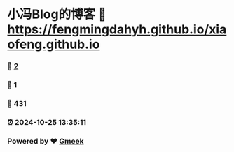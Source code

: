 # 小冯Blog的博客 :link: https://fengmingdahyh.github.io/xiaofeng.github.io 
### :page_facing_up: [2](https://fengmingdahyh.github.io/xiaofeng.github.io/tag.html) 
### :speech_balloon: 1 
### :hibiscus: 431 
### :alarm_clock: 2024-10-25 13:35:11 
### Powered by :heart: [Gmeek](https://github.com/Meekdai/Gmeek)
